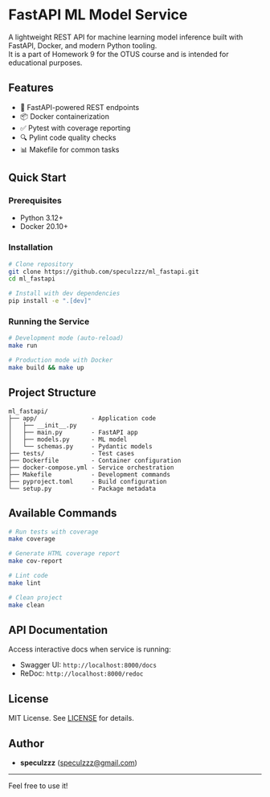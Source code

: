 # FastAPI ML Model Service

A lightweight REST API for machine learning model inference built with FastAPI, Docker, and modern Python tooling.  
It is a part of Homework 9 for the OTUS course and is intended for educational purposes.

## Features

- 🚀 FastAPI-powered REST endpoints
- 📦 Docker containerization
- ✅ Pytest with coverage reporting
- 🔍 Pylint code quality checks
- 📊 Makefile for common tasks

## Quick Start

### Prerequisites

- Python 3.12+
- Docker 20.10+

### Installation

```bash
# Clone repository
git clone https://github.com/speculzzz/ml_fastapi.git
cd ml_fastapi

# Install with dev dependencies
pip install -e ".[dev]"
```

### Running the Service

```bash
# Development mode (auto-reload)
make run

# Production mode with Docker
make build && make up
```

## Project Structure

```
ml_fastapi/
├── app/               - Application code
│   ├── __init__.py
│   ├── main.py        - FastAPI app
│   ├── models.py      - ML model
│   └── schemas.py     - Pydantic models
├── tests/             - Test cases
├── Dockerfile         - Container configuration
├── docker-compose.yml - Service orchestration
├── Makefile           - Development commands
├── pyproject.toml     - Build configuration
└── setup.py           - Package metadata
```

## Available Commands

```bash
# Run tests with coverage
make coverage

# Generate HTML coverage report
make cov-report

# Lint code
make lint

# Clean project
make clean
```

## API Documentation

Access interactive docs when service is running:
- Swagger UI: `http://localhost:8000/docs`
- ReDoc: `http://localhost:8000/redoc`

## License

MIT License. See [LICENSE](LICENSE) for details.

## Author

- **speculzzz** (speculzzz@gmail.com)

---

Feel free to use it!
